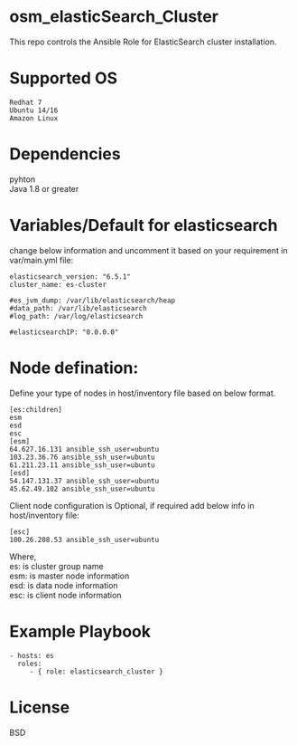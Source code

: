 # osm_elasticSearch_Cluster
This repo controls the Ansible Role for ElasticSearch cluster installation.

# Supported OS  

```
Redhat 7
Ubuntu 14/16
Amazon Linux
```

# Dependencies
pyhton  
Java 1.8 or greater 

# Variables/Default for elasticsearch
change below information and uncomment it based on your requirement in var/main.yml file:

```
elasticsearch_version: "6.5.1"
cluster_name: es-cluster

#es_jvm_dump: /var/lib/elasticsearch/heap
#data_path: /var/lib/elasticsearch
#log_path: /var/log/elasticsearch

#elasticsearchIP: "0.0.0.0"
```

# Node defination:
Define your type of nodes in host/inventory file based on below format. 

```
[es:children]
esm
esd
esc
[esm]
64.627.16.131 ansible_ssh_user=ubuntu
103.23.36.76 ansible_ssh_user=ubuntu
61.211.23.11 ansible_ssh_user=ubuntu
[esd]
54.147.131.37 ansible_ssh_user=ubuntu
45.62.49.102 ansible_ssh_user=ubuntu
```
Client node configuration is Optional, if required add below info in host/inventory file:
```
[esc]
100.26.208.53 ansible_ssh_user=ubuntu
```
Where,  
es: is cluster group name  
esm: is master node information  
esd: is data node information  
esc: is client node information  

# Example Playbook

```
- hosts: es
  roles:
     - { role: elasticsearch_cluster }
```

# License

BSD
